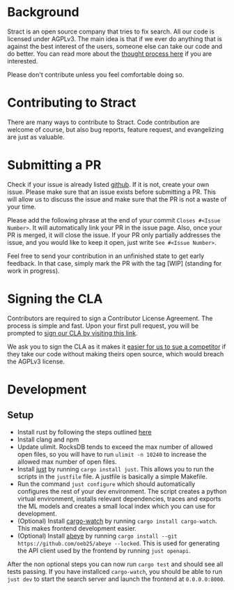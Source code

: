 # Background
Stract is an open source company that tries to fix search.
All our code is licensed under AGPLv3.
The main idea is that if we ever do anything that is against the best interest of the users, someone else can take our code and do better. You can read more about the [thought process here](https://github.com/StractOrg/stract/discussions/150#discussioncomment-8476851) if you are interested.

Please don't contribute unless you feel comfortable doing so.

# Contributing to Stract
There are many ways to contribute to Stract.
Code contribution are welcome of course, but also
bug reports, feature request, and evangelizing are just as valuable.

# Submitting a PR
Check if your issue is already listed [github](https://github.com/StractOrg/stract/issues).
If it is not, create your own issue. Please make sure that an issue exists before
submitting a PR. This will allow us to discuss the issue and make sure that the
PR is not a waste of your time.

Please add the following phrase at the end of your commit `Closes #<Issue Number>`.
It will automatically link your PR in the issue page. Also, once your PR is merged, it will
close the issue. If your PR only partially addresses the issue, and you would like to
keep it open, just write `See #<Issue Number>`.

Feel free to send your contribution in an unfinished state to get early feedback.
In that case, simply mark the PR with the tag [WIP] (standing for work in progress).

# Signing the CLA
Contributors are required to sign a Contributor License Agreement.
The process is simple and fast. Upon your first pull request, you will be prompted to
[sign our CLA by visiting this link](https://cla-assistant.io/StractOrg/stract).

We ask you to sign the CLA as it makes it [easier for us to sue a competitor](https://softwareengineering.stackexchange.com/questions/168020/how-signing-out-a-cla-prevents-legal-issues-in-open-source-projects/168026#168026)
if they take our code without making theirs open source, which would breach the AGPLv3 license.

# Development
## Setup
* Install rust by following the steps outlined [here](https://www.rust-lang.org/tools/install)
* Install clang and npm
* Update ulimit. RocksDB tends to exceed the max number of allowed open files, so you will have to run `ulimit -n 10240` to increase the allowed max number of open files.
* Install [just](https://github.com/casey/just) by running `cargo install just`. This allows you to run the scripts in the `justfile` file. A justfile is basically a simple Makefile.
* Run the command `just configure` which should automatically configures the rest of your dev environment. The script creates a python virtual environment, installs relevant dependencies, traces and exports the ML models and creates a small local index which you can use for development.
* (Optional) Install [cargo-watch](https://github.com/watchexec/cargo-watch) by running `cargo install cargo-watch`. This makes frontend development easier.
* (Optional) Install [abeye](https://github.com/oeb25/abeye) by running `cargo install --git https://github.com/oeb25/abeye --locked`. This is used for generating the API client used by the frontend by running `just openapi`.

After the non optional steps you can now run `cargo test` and should see all tests passing. If you have installced `cargo-watch`, you should be able to run `just dev` to start the search server and launch the frontend at `0.0.0.0:8000`.
